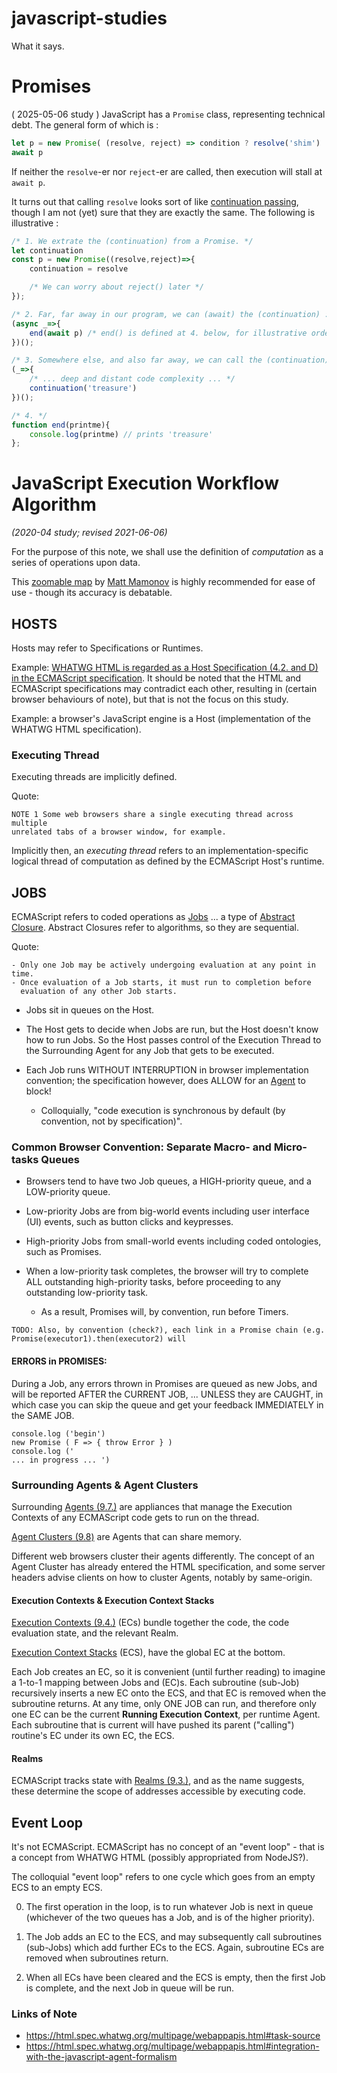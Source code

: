 # javascript-studies

What it says.

# Promises
( 2025-05-06 study )
JavaScript has a `Promise` class, representing technical debt. The general
form of which is :
```javascript
let p = new Promise( (resolve, reject) => condition ? resolve('shim') : reject('shim') )
await p
```
If neither the `resolve`-er nor `reject`-er are called, then execution will stall at `await p`.

It turns out that calling `resolve` looks sort of like [continuation
passing](https://en.wikipedia.org/wiki/Continuation), though I am not
(yet) sure that they are exactly the same. The following is illustrative
:
```javascript
/* 1. We extrate the (continuation) from a Promise. */
let continuation 
const p = new Promise((resolve,reject)=>{
    continuation = resolve

    /* We can worry about reject() later */
});

/* 2. Far, far away in our program, we can (await) the (continuation) : */
(async _=>{
    end(await p) /* end() is defined at 4. below, for illustrative order */
})();

/* 3. Somewhere else, and also far away, we can call the (continuation) : */
(_=>{
    /* ... deep and distant code complexity ... */
    continuation('treasure')
})();

/* 4. */
function end(printme){
    console.log(printme) // prints 'treasure'
};

```
# JavaScript Execution Workflow Algorithm 

*(2020-04 study; revised 2021-06-06)*

For the purpose of this note, we shall use the definition of *computation* as a
series of operations upon data.

This [zoomable map](https://www.plectica.com/maps/C7Z4HYSNU) by [Matt
Mamonov](https://medium.com/@g.smellyshovel/the-ecmascript-executable-code-and-execution-contexts-chapter-explained-fa6e098e230f)
is highly recommended for ease of use - though its accuracy is debatable.

## HOSTS 

Hosts may refer to Specifications or Runtimes.

Example: [WHATWG HTML is regarded as a Host Specification (4.2. and D) in the
ECMAScript
specification](https://tc39.es/ecma262/#sec-hosts-and-implementations).  It
should be noted that the HTML and ECMAScript specifications may contradict each
other, resulting in (certain browser behaviours of note), but that is not the
focus on this study. 

Example: a browser's JavaScript engine is a Host (implementation of the WHATWG
HTML specification).

### Executing Thread

Executing threads are implicitly defined.

Quote:

    NOTE 1 Some web browsers share a single executing thread across multiple
    unrelated tabs of a browser window, for example.

Implicitly then, an *executing thread* refers to an implementation-specific
logical thread of computation as defined by the ECMAScript Host's runtime.

## JOBS

ECMAScript refers to coded operations as
[Jobs](https://tc39.es/ecma262/#sec-Jobs) ... a type of [Abstract
Closure](https://tc39.es/ecma262/#sec-abstract-closure). Abstract Closures refer
to algorithms, so they are sequential. 

Quote:

    - Only one Job may be actively undergoing evaluation at any point in time.
    - Once evaluation of a Job starts, it must run to completion before
      evaluation of any other Job starts.

- Jobs sit in queues on the Host. 
- The Host gets to decide when Jobs are run, but the Host doesn't know how to
  run Jobs. So the Host passes control of the Execution Thread to the
  Surrounding Agent for any Job that gets to be executed.
- Each Job runs WITHOUT INTERRUPTION in browser implementation convention; the
  specification however, does ALLOW for an
[Agent](https://tc39.es/ecma262/#sec-agents) to block! 

    - Colloquially, "code execution is synchronous by default (by convention, not by specification)".

### Common Browser Convention: Separate Macro- and Micro-tasks Queues

- Browsers tend to have two Job queues, a HIGH-priority queue, and a LOW-priority
queue.
- Low-priority Jobs are from big-world events including user interface (UI)
events, such as button clicks and keypresses. 
- High-priority Jobs from
small-world events including coded ontologies, such as Promises. 
- When a
low-priority task completes, the browser will try to complete ALL outstanding
high-priority tasks, before proceeding to any outstanding low-priority task. 

    - As a result, Promises will, by convention, run before Timers.

```
TODO: Also, by convention (check?), each link in a Promise chain (e.g.
Promise(executor1).then(executor2) will 
```

#### ERRORS in PROMISES: 

During a Job, any errors thrown in Promises are queued as new Jobs, and will be
reported AFTER the CURRENT JOB, ... UNLESS they are CAUGHT, in which case you
can skip the queue and get your feedback IMMEDIATELY in the SAME JOB.

``` 
console.log ('begin') 
new Promise ( F => { throw Error } ) 
console.log ('
... in progress ... ') 
``` 

### Surrounding Agents & Agent Clusters

Surrounding [Agents (9.7.)](https://tc39.es/ecma262/#sec-agents) are appliances that manage
the Execution Contexts of any ECMAScript code gets to run on the thread. 

[Agent Clusters (9.8)](https://tc39.es/ecma262/#sec-agent-clusters) are Agents
that can share memory.

Different web browsers cluster their agents differently. The concept of an Agent Cluster
has already entered the HTML specification, and some server headers advise
clients on how to cluster Agents, notably by same-origin.

#### Execution Contexts & Execution Context Stacks

[Execution Contexts (9.4.)](https://tc39.es/ecma262/#sec-execution-contexts)
(ECs) bundle together the code, the code evaluation state, and the relevant
Realm.

[Execution Context Stacks](https://tc39.es/ecma262/#execution-context-stack) 
(ECS), have the global EC at the bottom.

Each Job creates an EC, so it is convenient (until further reading) to imagine a
1-to-1 mapping between Jobs and (EC)s. Each subroutine (sub-Job) recursively
inserts a new EC onto the ECS, and that EC is removed when the subroutine
returns. At any time, only ONE JOB can run, and therefore only one EC can be the
current **Running Execution Context**, per runtime Agent. Each subroutine that
is current will have pushed its parent ("calling") routine's EC under its own
EC, the ECS.

#### Realms

ECMAScript tracks state with [Realms (9.3.)](https://tc39.es/ecma262/#realm),
and as the name suggests, these determine the scope of addresses accessible by
executing code.

## Event Loop

It's not ECMAScript.  ECMAScript has no concept of an "event loop" - that is a
concept from WHATWG HTML (possibly appropriated from NodeJS?).

The colloquial "event loop" refers to one cycle which goes from an empty ECS to
an empty ECS. 

0.  The first operation in the loop, is to run whatever Job is next in queue
(whichever of the two queues has a Job, and is of the higher priority).  

1.  The
Job adds an EC to the ECS, and may subsequently call subroutines (sub-Jobs)
which add further ECs to the ECS. Again, subroutine ECs are removed when
subroutines return.  

2.  When all ECs have been cleared and the ECS is empty,
then the first Job is complete, and the next Job in queue will be run.

### Links of Note

- https://html.spec.whatwg.org/multipage/webappapis.html#task-source
- https://html.spec.whatwg.org/multipage/webappapis.html#integration-with-the-javascript-agent-formalism
